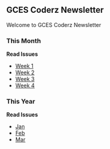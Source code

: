 ## GCES Coderz Newsletter

Welcome to GCES Coderz Newsletter


### This Month                                             

**Read Issues**                                                         

- [Week 1](/2021/Dec/week-1.md)
- [Week 2](/2021/Dec/week-2.md)
- [Week 3](/2021/Dec/week-3.md)
- [Week 4](/2021/Nov/week-4.md)

### This Year

**Read Issues**

- [Jan](/2022/Jan/index.md)
- [Feb](/2022/Feb/index.md)
- [Mar](2022/Mar/index.md)



